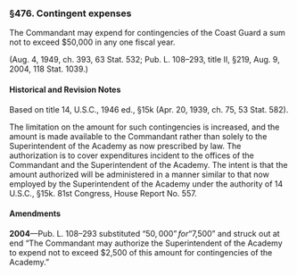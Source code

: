 ### §476. Contingent expenses ###

The Commandant may expend for contingencies of the Coast Guard a sum not to exceed $50,000 in any one fiscal year.

(Aug. 4, 1949, ch. 393, 63 Stat. 532; Pub. L. 108–293, title II, §219, Aug. 9, 2004, 118 Stat. 1039.)

#### Historical and Revision Notes ####

Based on title 14, U.S.C., 1946 ed., §15k (Apr. 20, 1939, ch. 75, 53 Stat. 582).

The limitation on the amount for such contingencies is increased, and the amount is made available to the Commandant rather than solely to the Superintendent of the Academy as now prescribed by law. The authorization is to cover expenditures incident to the offices of the Commandant and the Superintendent of the Academy. The intent is that the amount authorized will be administered in a manner similar to that now employed by the Superintendent of the Academy under the authority of 14 U.S.C., §15k. 81st Congress, House Report No. 557.

#### Amendments ####

**2004**—Pub. L. 108–293 substituted “$50,000” for “$7,500” and struck out at end “The Commandant may authorize the Superintendent of the Academy to expend not to exceed $2,500 of this amount for contingencies of the Academy.”